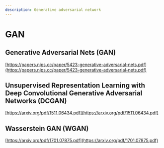 ```yaml
---
description: Generative adversarial network
---
```


# GAN

## Generative Adversarial Nets \(GAN\)

[https://papers.nips.cc/paper/5423-generative-adversarial-nets.pdf](https://papers.nips.cc/paper/5423-generative-adversarial-nets.pdf)

## Unsupervised Representation Learning with Deep Convolutional Generative Adversarial Networks \(DCGAN\)

[https://arxiv.org/pdf/1511.06434.pdf](https://arxiv.org/pdf/1511.06434.pdf)

## Wasserstein GAN \(WGAN\)

[https://arxiv.org/pdf/1701.07875.pdf](https://arxiv.org/pdf/1701.07875.pdf)

